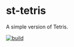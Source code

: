 # st-tetris
A simple version of Tetris.


[![build](https://github.com/SchumakerTeamStudios/st-tetris/actions/workflows/build_jar.yml/badge.svg)](https://github.com/SchumakerTeamStudios/st-tetris/actions/workflows/build_jar.yml)

